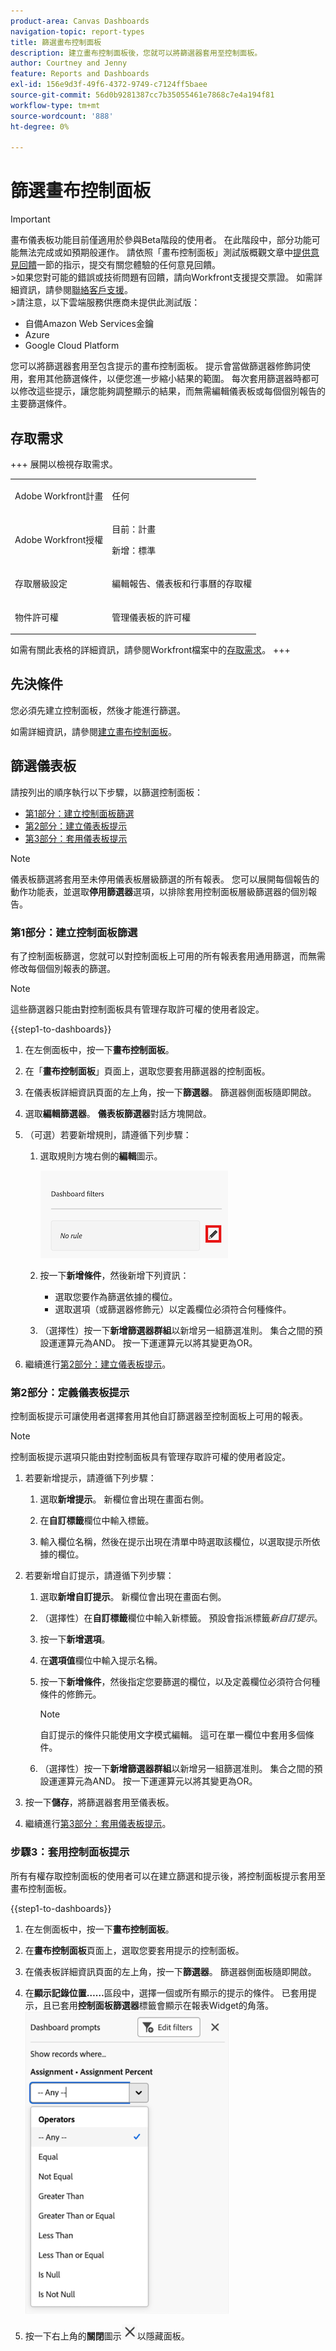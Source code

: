 ```yaml
---
product-area: Canvas Dashboards
navigation-topic: report-types
title: 篩選畫布控制面板
description: 建立畫布控制面板後，您就可以將篩選器套用至控制面板。
author: Courtney and Jenny
feature: Reports and Dashboards
exl-id: 156e9d3f-49f6-4372-9749-c7124ff5baee
source-git-commit: 56d0b9281387cc7b35055461e7868c7e4a194f81
workflow-type: tm+mt
source-wordcount: '888'
ht-degree: 0%

---
```


# 篩選畫布控制面板

>[!IMPORTANT]
>
>畫布儀表板功能目前僅適用於參與Beta階段的使用者。 在此階段中，部分功能可能無法完成或如預期般運作。 請依照「畫布控制面板」測試版概觀文章中[提供意見回饋](/help/quicksilver/product-announcements/betas/canvas-dashboards-beta/canvas-dashboards-beta-information.md#provide-feedback)一節的指示，提交有關您體驗的任何意見回饋。<br>
>&#x200B;>如果您對可能的錯誤或技術問題有回饋，請向Workfront支援提交票證。 如需詳細資訊，請參閱[聯絡客戶支援](/help/quicksilver/workfront-basics/tips-tricks-and-troubleshooting/contact-customer-support.md)。<br>
>&#x200B;>請注意，以下雲端服務供應商未提供此測試版：
>
>* 自備Amazon Web Services金鑰
>* Azure
>* Google Cloud Platform


您可以將篩選器套用至包含提示的畫布控制面板。 提示會當做篩選器修飾詞使用，套用其他篩選條件，以便您進一步縮小結果的範圍。 每次套用篩選器時都可以修改這些提示，讓您能夠調整顯示的結果，而無需編輯儀表板或每個個別報告的主要篩選條件。

## 存取需求

+++ 展開以檢視存取需求。 

<table style="table-layout:auto"> 
<col> 
</col> 
<col> 
</col> 
<tbody> 
<tr> 
   <td role="rowheader"><p>Adobe Workfront計畫</p></td> 
   <td> 
<p>任何 </p> 
   </td> 
<tr> 
 <tr> 
   <td role="rowheader"><p>Adobe Workfront授權</p></td> 
   <td> 
<p>目前：計畫 </p> 
<p>新增：標準</p> 
   </td> 
   </tr> 
  </tr> 
  <tr> 
   <td role="rowheader"><p>存取層級設定</p></td> 
   <td><p>編輯報告、儀表板和行事曆的存取權</p>
  </td> 
  </tr> 
    </tr>  
        <tr> 
   <td role="rowheader"><p>物件許可權</p></td> 
   <td><p>管理儀表板的許可權</p>
  </td> 
  </tr> 
</tbody> 
</table>

如需有關此表格的詳細資訊，請參閱Workfront檔案中的[存取需求](/help/quicksilver/administration-and-setup/add-users/access-levels-and-object-permissions/access-level-requirements-in-documentation.md)。
+++

## 先決條件

您必須先建立控制面板，然後才能進行篩選。

如需詳細資訊，請參閱[建立畫布控制面板](/help/quicksilver/reports-and-dashboards/canvas-dashboards/create-dashboards/create-dashboards.md)。

## 篩選儀表板

請按列出的順序執行以下步驟，以篩選控制面板：

* [第1部分：建立控制面板篩選](#part-1-create-a-dashboard-filter)
* [第2部分：建立儀表板提示](#part-2-define-a-dashboard-prompt)
* [第3部分：套用儀表板提示](#step-3-apply-a-dashboard-prompt)

>[!NOTE]
>
>儀表板篩選將套用至未停用儀表板層級篩選的所有報表。  您可以展開每個報告的動作功能表，並選取&#x200B;**停用篩選器**&#x200B;選項，以排除套用控制面板層級篩選器的個別報告。


### 第1部分：建立控制面板篩選

有了控制面板篩選，您就可以對控制面板上可用的所有報表套用通用篩選，而無需修改每個個別報表的篩選。

>[!NOTE]
>
>這些篩選器只能由對控制面板具有管理存取許可權的使用者設定。


{{step1-to-dashboards}}

1. 在左側面板中，按一下&#x200B;**畫布控制面板**。

1. 在「**畫布控制面板**」頁面上，選取您要套用篩選器的控制面板。

1. 在儀表板詳細資訊頁面的左上角，按一下&#x200B;**篩選器**。 篩選器側面板隨即開啟。

1. 選取&#x200B;**編輯篩選器**。 **儀表板篩選器**&#x200B;對話方塊開啟。

1. （可選）若要新增規則，請遵循下列步驟：

   1. 選取規則方塊右側的&#x200B;**編輯**&#x200B;圖示。

      ![編輯圖示](assets/edit-icon.png)

   1. 按一下&#x200B;**新增條件**，然後新增下列資訊：
      * 選取您要作為篩選依據的欄位。
      * 選取選項（或篩選器修飾元）以定義欄位必須符合何種條件。

   1. （選擇性）按一下&#x200B;**新增篩選器群組**&#x200B;以新增另一組篩選准則。 集合之間的預設運運算元為AND。 按一下運運算元以將其變更為OR。

1. 繼續進行[第2部分：建立儀表板提示](#part-2-define-a-dashboard-prompt)。


### 第2部分：定義儀表板提示

控制面板提示可讓使用者選擇套用其他自訂篩選器至控制面板上可用的報表。

>[!NOTE]
>
>控制面板提示選項只能由對控制面板具有管理存取許可權的使用者設定。

1. 若要新增提示，請遵循下列步驟：

   1. 選取&#x200B;**新增提示**。 新欄位會出現在畫面右側。

   1. 在&#x200B;**自訂標籤**&#x200B;欄位中輸入標籤。

   1. 輸入欄位名稱，然後在提示出現在清單中時選取該欄位，以選取提示所依據的欄位。 

1. 若要新增自訂提示，請遵循下列步驟：

   1. 選取&#x200B;**新增自訂提示**。 新欄位會出現在畫面右側。

   1. （選擇性）在&#x200B;**自訂標籤**&#x200B;欄位中輸入新標籤。 預設會指派標籤&#x200B;*新自訂提示*。

   1. 按一下&#x200B;**新增選項**。

   1. 在&#x200B;**選項值**&#x200B;欄位中輸入提示名稱。

   1. 按一下&#x200B;**新增條件**，然後指定您要篩選的欄位，以及定義欄位必須符合何種條件的修飾元。

      >[!NOTE]
      >
      >自訂提示的條件只能使用文字模式編輯。 這可在單一欄位中套用多個條件。


   1. （選擇性）按一下&#x200B;**新增篩選器群組**&#x200B;以新增另一組篩選准則。 集合之間的預設運運算元為AND。 按一下運運算元以將其變更為OR。

1. 按一下&#x200B;**儲存**，將篩選器套用至儀表板。

1. 繼續進行[第3部分：套用儀表板提示](#step-3-apply-a-dashboard-prompt)。

### 步驟3：套用控制面板提示

所有有權存取控制面板的使用者可以在建立篩選和提示後，將控制面板提示套用至畫布控制面板。

{{step1-to-dashboards}}

1. 在左側面板中，按一下&#x200B;**畫布控制面板**。

1. 在&#x200B;**畫布控制面板**&#x200B;頁面上，選取您要套用提示的控制面板。

1. 在儀表板詳細資訊頁面的左上角，按一下&#x200B;**篩選器**。 篩選器側面板隨即開啟。

1. 在&#x200B;**顯示記錄位置……**&#x200B;區段中，選擇一個或所有顯示的提示的條件。 已套用提示，且已套用&#x200B;**控制面板篩選器**&#x200B;標籤會顯示在報表Widget的角落。
   ![選取條件](assets/prompts-list.png)

1. 按一下右上角的&#x200B;**關閉**&#x200B;圖示![關閉圖示](assets/close-icon.png)以隱藏面板。
